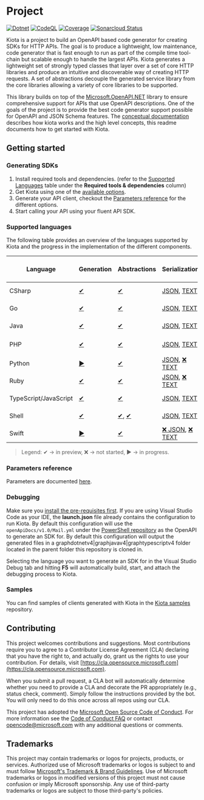 # Project

[![Dotnet](https://github.com/microsoft/kiota/actions/workflows/dotnet.yml/badge.svg)](https://github.com/microsoft/kiota/actions/workflows/dotnet.yml) [![CodeQL](https://github.com/microsoft/kiota/actions/workflows/codeql-analysis.yml/badge.svg)](https://github.com/microsoft/kiota/actions/workflows/codeql-analysis.yml) [![Coverage](https://sonarcloud.io/api/project_badges/measure?project=microsoft_kiota&metric=coverage)](https://sonarcloud.io/dashboard?id=microsoft_kiota) [![Sonarcloud Status](https://sonarcloud.io/api/project_badges/measure?project=microsoft_kiota&metric=alert_status)](https://sonarcloud.io/dashboard?id=microsoft_kiota)

Kiota is a project to build an OpenAPI based code generator for creating SDKs for HTTP APIs. The goal is to produce a lightweight, low maintenance, code generator that is fast enough to run as part of the compile time tool-chain but scalable enough to handle the largest APIs. Kiota generates a lightweight set of strongly typed classes that layer over a set of core HTTP libraries and produce an intuitive and discoverable way of creating HTTP requests. A set of abstractions decouple the generated service library from the core libraries allowing a variety of core libraries to be supported.

This library builds on top of the [Microsoft.OpenAPI.NET](https://github.com/microsoft/openapi.net) library to ensure comprehensive support for APIs that use OpenAPI descriptions. One of the goals of the project is to provide the best code generator support possible for OpenAPI and JSON Schema features. The [conceptual documentation](https://microsoft.github.io/kiota) describes how kiota works and the high level concepts, this readme documents how to get started with Kiota.

## Getting started

### Generating SDKs

1. Install required tools and dependencies. (refer to the [Supported Languages](#supported-languages) table under the **Required tools & dependencies** column)
1. Get Kiota using one of the [available options](https://microsoft.github.io/kiota/get-started/).
1. Generate your API client, checkout the [Parameters reference](https://microsoft.github.io/kiota/using) for the different options.
1. Start calling your API using your fluent API SDK.

### Supported languages

The following table provides an overview of the languages supported by Kiota and the progress in the implementation of the different components.

| Language | Generation | Abstractions                   | Serialization                                                   | Authentication | HTTP | Required tools & dependencies |
| -------- | ---------- |--------------------------------|-----------------------------------------------------------------| -------------- | ---- | -------------- |
| CSharp | [✔](https://github.com/microsoft/kiota/projects/5) | [✔](https://github.com/microsoft/kiota-abstractions-dotnet)     | [JSON](https://github.com/microsoft/kiota-serialization-json-dotnet), [TEXT](https://github.com/microsoft/kiota-serialization-text-dotnet)                             | [Anonymous](https://github.com/microsoft/kiota-abstractions-dotnet/blob/main/src/authentication/AnonymousAuthenticationProvider.cs), [Azure](https://github.com/microsoft/kiota-authentication-azure-dotnet) | [✔](https://github.com/microsoft/kiota-http-dotnet) | [link](https://microsoft.github.io/kiota/get-started/dotnet) |
| Go | [✔](https://github.com/microsoft/kiota/projects/8) | [✔](https://github.com/microsoft/kiota-abstractions-go)         | [JSON](https://github.com/microsoft/kiota-serialization-json-go), [TEXT](https://github.com/microsoft/kiota-serialization-text-go)                                 | [Anonymous](https://github.com/microsoft/kiota-abstractions-go/blob/main/authentication/anonymous_authentication_provider.go), [Azure](https://github.com/microsoft/kiota-authentication-azure-go/) | [✔](https://github.com/microsoft/kiota-http-go/) | [link](https://microsoft.github.io/kiota/get-started/go) |
| Java | [✔](https://github.com/microsoft/kiota/projects/7) | [✔](https://github.com/microsoft/kiota-java/tree/main/components/abstractions)       | [JSON](https://github.com/microsoft/kiota-java/tree/main/components/serialization/json), [TEXT](https://github.com/microsoft/kiota-java/tree/main/components/serialization/text)                               | [Anonymous](https://github.com/microsoft/kiota-java/blob/main/components/abstractions/src/main/java/com/microsoft/kiota/authentication/AnonymousAuthenticationProvider.java), [Azure](https://github.com/microsoft/kiota-java/tree/main/components/authentication/azure) | [✔](https://github.com/microsoft/kiota-java/tree/main/components/http/okHttp) | [link](https://microsoft.github.io/kiota/get-started/java) |
| PHP | [✔](https://github.com/microsoft/kiota/projects/4) | [✔](https://github.com/microsoft/kiota-abstractions-php)          | [JSON](https://github.com/microsoft/kiota-serialization-json-php), [TEXT](https://github.com/microsoft/kiota-serialization-text-php)                                | [Anonymous](https://github.com/microsoft/kiota-abstractions-php/blob/main/src/Authentication/AnonymousAuthenticationProvider.php), [✔️ PHP League](https://github.com/microsoft/kiota-authentication-phpleague-php) | [✔](https://github.com/microsoft/kiota-http-guzzle-php) |  |
| Python | [▶](https://github.com/microsoft/kiota/projects/3) | [✔](./abstractions/python)  | [JSON](./serialization/python/json), [❌ TEXT](https://github.com/microsoft/kiota/issues/1406) | [Anonymous](./abstractions/python/kiota/abstractions/authentication/anonymous_authentication_provider.py), [Azure](./authentication/python/azure) | [✔](./http/python/requests) |  |
| Ruby | [✔](https://github.com/microsoft/kiota/projects/6) | [✔](./abstractions/ruby)       | [JSON](./serialization/ruby/json/microsoft_kiota_serialization), [❌ TEXT](https://github.com/microsoft/kiota/issues/1049) | [Anonymous](./abstractions/ruby/microsoft_kiota_abstractions/lib/microsoft_kiota_abstractions/authentication/anonymous_authentication_provider.rb), [❌ Azure](https://github.com/microsoft/kiota/issues/421) | [✔](./http/ruby/nethttp/microsoft_kiota_nethttplibrary)| [link](https://microsoft.github.io/kiota/get-started/ruby)  |
| TypeScript/JavaScript | [✔](https://github.com/microsoft/kiota/projects/2) | [✔](https://github.com/microsoft/kiota-typescript/tree/main/packages/abstractions) | [JSON](https://github.com/microsoft/kiota-typescript/tree/main/packages/serialization/json), [TEXT](https://github.com/microsoft/kiota-typescript/tree/main/packages/serialization/text)                         | [Anonymous](https://github.com/microsoft/kiota-typescript/blob/main/packages/abstractions/src/authentication/anonymousAuthenticationProvider.ts), [Azure](https://github.com/microsoft/kiota-typescript/tree/main/packages/authentication/azure) | [✔](https://github.com/microsoft/kiota-typescript/tree/main/packages/http/fetch) | [link](https://microsoft.github.io/kiota/get-started/typescript) |
| Shell | [✔](https://github.com/microsoft/kiota/projects/10) | [✔](./abstractions/dotnet), [✔](./cli/commonc) | [JSON](./serialization/dotnet/json), [TEXT](./serialization/dotnet/text) | [Anonymous](./abstractions/dotnet/src/authentication/AnonymousAuthenticationProvider.cs), [Azure](./authentication/dotnet/azure) | [✔](./http/dotnet/httpclient) | [link](https://microsoft.github.io/kiota/get-started/dotnet) |
| Swift | [▶](https://github.com/microsoft/kiota/issues/1449) | [✔](./abstractions/swift)       | [❌ JSON](https://github.com/microsoft/kiota/issues/1451), [❌ TEXT](https://github.com/microsoft/kiota/issues/1452) | [Anonymous](./abstractions/swift/Source/MicrosoftKiotaAbstractions/Authentication/AnonymousAuthenticationProvider.swift), [❌ Azure](https://github.com/microsoft/kiota/issues/1453) | [❌](https://github.com/microsoft/kiota/issues/1454)|  |

> Legend: ✔ -> in preview, ❌ -> not started, ▶ -> in progress.

### Parameters reference

Parameters are documented [here](https://microsoft.github.io/kiota/using).

### Debugging

Make sure you [install the pre-requisites first](https://microsoft.github.io/kiota/contributing). If you are using Visual Studio Code as your IDE, the **launch.json** file already contains the configuration to run Kiota. By default this configuration will use the `openApiDocs/v1.0/Mail.yml` under the [PowerShell repository](https://github.com/microsoftgraph/msgraph-sdk-powershell) as the OpenAPI to generate an SDK for. By default this configuration will output the generated files in a graphdotnetv4|graphjavav4|graphtypescriptv4 folder located in the parent folder this repository is cloned in.

Selecting the language you want to generate an SDK for in the Visual Studio Debug tab and hitting **F5** will automatically build, start, and attach the debugging process to Kiota.

### Samples

You can find samples of clients generated with Kiota in the [Kiota samples](https://github.com/microsoft/kiota-samples) repository.

## Contributing

This project welcomes contributions and suggestions.  Most contributions require you to agree to a
Contributor License Agreement (CLA) declaring that you have the right to, and actually do, grant us
the rights to use your contribution. For details, visit [https://cla.opensource.microsoft.com](https://cla.opensource.microsoft.com).

When you submit a pull request, a CLA bot will automatically determine whether you need to provide
a CLA and decorate the PR appropriately (e.g., status check, comment). Simply follow the instructions
provided by the bot. You will only need to do this once across all repos using our CLA.

This project has adopted the [Microsoft Open Source Code of Conduct](https://opensource.microsoft.com/codeofconduct/).
For more information see the [Code of Conduct FAQ](https://opensource.microsoft.com/codeofconduct/faq/) or
contact [opencode@microsoft.com](mailto:opencode@microsoft.com) with any additional questions or comments.

## Trademarks

This project may contain trademarks or logos for projects, products, or services. Authorized use of Microsoft
trademarks or logos is subject to and must follow
[Microsoft's Trademark & Brand Guidelines](https://www.microsoft.com/legal/intellectualproperty/trademarks/usage/general).
Use of Microsoft trademarks or logos in modified versions of this project must not cause confusion or imply Microsoft sponsorship.
Any use of third-party trademarks or logos are subject to those third-party's policies.
